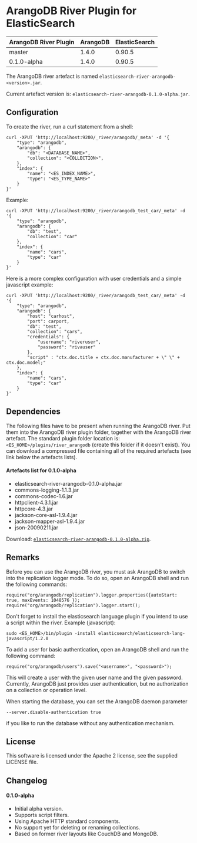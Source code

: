 ArangoDB River Plugin for ElasticSearch
=======================================

| ArangoDB River Plugin | ArangoDB | ElasticSearch |
|-----------------------|----------|---------------|
| master                | 1.4.0    | 0.90.5        |
| 0.1.0-alpha           | 1.4.0    | 0.90.5        |

The ArangoDB river artefact is named `elasticsearch-river-arangodb-<version>.jar`.

Current artefact version is: `elasticsearch-river-arangodb-0.1.0-alpha.jar`.

Configuration
-------------

To create the river, run a curl statement from a shell:

    curl -XPUT 'http://localhost:9200/_river/arangodb/_meta' -d '{
        "type": "arangodb", 
        "arangodb": { 
            "db": "<DATABASE_NAME>", 
            "collection": "<COLLECTION>", 
        }, 
        "index": { 
            "name": "<ES_INDEX_NAME>", 
            "type": "<ES_TYPE_NAME>" 
        }
    }'

Example:

    curl -XPUT 'http://localhost:9200/_river/arangodb_test_car/_meta' -d '{ 
        "type": "arangodb", 
        "arangodb": { 
            "db": "test", 
            "collection": "car"
        }, 
        "index": {
            "name": "cars", 
            "type": "car" 
        }
    }'
    
Here is a more complex configuration with user credentials and a simple javascript example:
    
    curl -XPUT 'http://localhost:9200/_river/arangodb_test_car/_meta' -d '{ 
        "type": "arangodb", 
        "arangodb": { 
            "host": "carhost",
            "port": carport,
            "db": "test", 
            "collection": "cars",
            "credentials": {
                "username": "riveruser",
                "password": "rivauser"
            },
            "script" : "ctx.doc.title = ctx.doc.manufacturer + \" \" + ctx.doc.model;"
        }, 
        "index": {
            "name": "cars", 
            "type": "car" 
        }
    }'

Dependencies
------------

The following files have to be present when running the ArangoDB river. 
Put them into the ArangoDB river plugin folder, together with the ArangoDB river artefact.
The standard plugin folder location is: `<ES_HOME>/plugins/river_arangodb` (create this folder if it doesn't exist).
You can download a compressed file containing all of the required artefacts (see link below the artefacts lists).

#### Artefacts list for 0.1.0-alpha

- elasticsearch-river-arangodb-0.1.0-alpha.jar
- commons-logging-1.1.3.jar
- commons-codec-1.6.jar
- httpclient-4.3.1.jar  
- httpcore-4.3.jar  
- jackson-core-asl-1.9.4.jar  
- jackson-mapper-asl-1.9.4.jar  
- json-20090211.jar

Download: [`elasticsearch-river-arangodb-0.1.0-alpha.zip`](http://www.arangodb.org/downloads/elasticsearch-river-arangodb-0.1.0-alpha.zip).
        
Remarks
-------

Before you can use the ArangoDB river, you must ask ArangoDB to switch into the replication logger mode.
To do so, open an ArangoDB shell and run the following commands:

    require("org/arangodb/replication").logger.properties({autoStart: true, maxEvents: 1048576 });
    require("org/arangodb/replication").logger.start();

Don't forget to install the elasticsearch language plugin if you intend to use a script within the river.
Example (javascript):

    sudo <ES_HOME>/bin/plugin -install elasticsearch/elasticsearch-lang-javascript/1.2.0
  
To add a user for basic authentication, open an ArangoDB shell and run the following command:

    require("org/arangodb/users").save("<username>", "<password>");

This will create a user with the given user name and the given password. 
Currently, ArangoDB just provides user authentication, but no authorization on a collection or operation level.

When starting the database, you can set the ArangoDB daemon parameter

    --server.disable-authentication true

if you like to run the database without any authentication mechanism.

License
-------

This software is licensed under the Apache 2 license, see the supplied LICENSE file.

Changelog
---------

#### 0.1.0-alpha 
- Initial alpha version.
- Supports script filters.
- Using Apache HTTP standard components.
- No support yet for deleting or renaming collections.
- Based on former river layouts like CouchDB and MongoDB.
